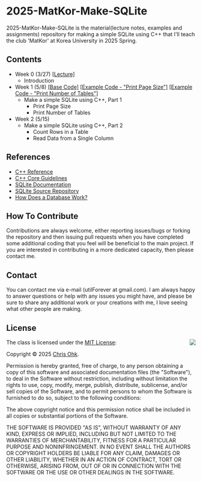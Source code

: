# 2025-MatKor-Make-SQLite

2025-MatKor-Make-SQLite is the material(lecture notes, examples and assignments) repository for making a simple SQLite using C++ that I'll teach the club 'MatKor' at Korea University in 2025 Spring.

## Contents

- Week 0 (3/27) [[Lecture]](./1%20-%20Lecture/250327%20-%20Make%20a%20Simple%20SQLite%20using%20C++,%20Week%200.pdf)
  - Introduction
- Week 1 (5/8) [[Base Code]](./2%20-%20Code/250508%20-%20Make%20a%20Simple%20SQLite%20using%20C++,%20Week%201/) [[Example Code - "Print Page Size"]](./2%20-%20Code/250508%20-%20Make%20a%20Simple%20SQLite%20using%20C++,%20Week%201/1%20-%20Print%20Page%20Size/) [[Example Code - "Print Number of Tables"]](./2%20-%20Code/250508%20-%20Make%20a%20Simple%20SQLite%20using%20C++,%20Week%201/2%20-%20Print%20Number%20of%20Tables/)
  - Make a simple SQLite using C++, Part 1
    - Print Page Size
    - Print Number of Tables
- Week 2 (5/15)
  - Make a simple SQLite using C++, Part 2
    - Count Rows in a Table
    - Read Data from a Single Column

## References

- [C++ Reference](https://en.cppreference.com/w/)
- [C++ Core Guidelines](https://isocpp.github.io/CppCoreGuidelines/CppCoreGuidelines)
- [SQLite Documentation](https://www.sqlite.org/docs.html)
- [SQLite Source Repository](https://sqlite.org/src/tree?ci=trunk)
- [How Does a Database Work?](https://cstack.github.io/db_tutorial/)

## How To Contribute

Contributions are always welcome, either reporting issues/bugs or forking the repository and then issuing pull requests when you have completed some additional coding that you feel will be beneficial to the main project. If you are interested in contributing in a more dedicated capacity, then please contact me.

## Contact

You can contact me via e-mail (utilForever at gmail.com). I am always happy to answer questions or help with any issues you might have, and please be sure to share any additional work or your creations with me, I love seeing what other people are making.

## License

<img align="right" src="https://149753425.v2.pressablecdn.com/wp-content/uploads/2009/06/OSIApproved_100X125.png">

The class is licensed under the [MIT License](http://opensource.org/licenses/MIT):

Copyright &copy; 2025 [Chris Ohk](http://www.github.com/utilForever).

Permission is hereby granted, free of charge, to any person obtaining a copy of this software and associated documentation files (the "Software"), to deal in the Software without restriction, including without limitation the rights to use, copy, modify, merge, publish, distribute, sublicense, and/or sell copies of the Software, and to permit persons to whom the Software is furnished to do so, subject to the following conditions:

The above copyright notice and this permission notice shall be included in all copies or substantial portions of the Software.

THE SOFTWARE IS PROVIDED "AS IS", WITHOUT WARRANTY OF ANY KIND, EXPRESS OR IMPLIED, INCLUDING BUT NOT LIMITED TO THE WARRANTIES OF MERCHANTABILITY, FITNESS FOR A PARTICULAR PURPOSE AND NONINFRINGEMENT. IN NO EVENT SHALL THE AUTHORS OR COPYRIGHT HOLDERS BE LIABLE FOR ANY CLAIM, DAMAGES OR OTHER LIABILITY, WHETHER IN AN ACTION OF CONTRACT, TORT OR OTHERWISE, ARISING FROM, OUT OF OR IN CONNECTION WITH THE SOFTWARE OR THE USE OR OTHER DEALINGS IN THE SOFTWARE.
